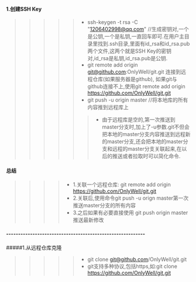 #### 1.创建SSH Key
>>>>> - ssh-keygen -t rsa -C "1206402998@qq.com"  //生成密钥对,一个是公钥,一个是私钥,一直回车即可.在用户主目录里找到.ssh目录,里面有id_rsa和id_rsa.pub两个文件,这两个就是SSH Key的密钥对,id_rsa是私钥,id_rsa.pub是公钥.
>>>>> - git remote add origin git@github.com:OnlyWell/git.git
连接到远程仓库(如果服务器是github),
如果git与github连接不上,使用git remote add origin https://github.com/OnlyWell/git.git
>>>>> - git push -u origin master //将本地库的所有内容推到远程库上
>>>>>> - 由于远程库是空的,第一次推送到master分支时,加上了-u参数.git不但会把本地的master分支内容推送到远程新的master分支,还会把本地的master分支和远程的master分支关联起来,在以后的推送或者拉取时可以简化命令.

#### 总结
>>>> - 1.关联一个远程仓库: git remote add origin https://github.com/OnlyWell/git.git
>>>> - 2.关联后,使用命令git push -u orign master第一次推送master分支的所有内容
>>>> - 3.之后如果有必要直接使用 git push origin master推送最新修改
#### ----------------------------------------------------------
#####1.从远程仓库克隆
>>>>> - git clone git@github.com/OnlyWell/git.git
>>>>> - git支持多种协议,包括https,如:git clone https://github.com/OnlyWell/git.git

